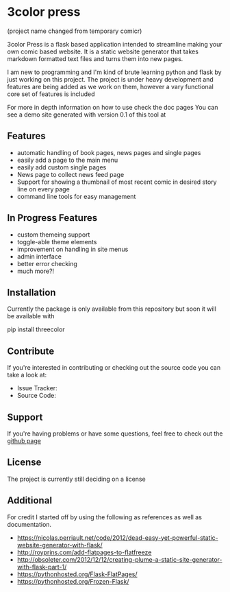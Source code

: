 # 3color press

(project name changed from temporary comicr)

3color Press is a flask based application intended to streamline making your own comic based website. It is a static website generator that takes markdown formatted text files and turns them into new pages.

I am new to programming and I'm kind of brute learning python and flask by just working on this project.
The project is under heavy development and features are being added as we work on them, however a vary functional core set of features is included

For more in depth information on how to use check the doc pages You can see a demo site generated with version 0.1 of this tool at [](3color.noties.org)

Features
----------
 * automatic handling of book pages, news pages and single pages
 * easily add a page to the main menu
 * easily add custom single pages
 * News page to collect news feed page
 * Support for showing a thumbnail of most recent comic in desired story line on every page
 * command line tools for easy management

In Progress Features
--------------------
 * custom themeing support
 * toggle-able theme elements
 * improvement on handling in site menus
 * admin interface
 * better error checking
 * much more?!

Installation
-------------

Currently the package is only available from this repository but soon it will be available with

pip install threecolor

Contribute
----------

If you're interested in contributing or checking out the source code you can take a look at:

 * Issue Tracker: [](github.com/chipperdoodles/3color/issues)
 * Source Code: [](github.com/chipperdoodles/3color)

Support
-------

If you're having problems or have some questions, feel free to check out the [github page](github.com/chipperdoodles/3color)

License
--------
The project is currently still deciding on a license


Additional
----------
For credit I started off by using the following as references as well as documentation.

   * <https://nicolas.perriault.net/code/2012/dead-easy-yet-powerful-static-website-generator-with-flask/>
   * <http://royprins.com/add-flatpages-to-flatfreeze>
   * <http://obsoleter.com/2012/12/12/creating-plume-a-static-site-generator-with-flask-part-1/>
   * <https://pythonhosted.org/Flask-FlatPages/>
   * <https://pythonhosted.org/Frozen-Flask/>
